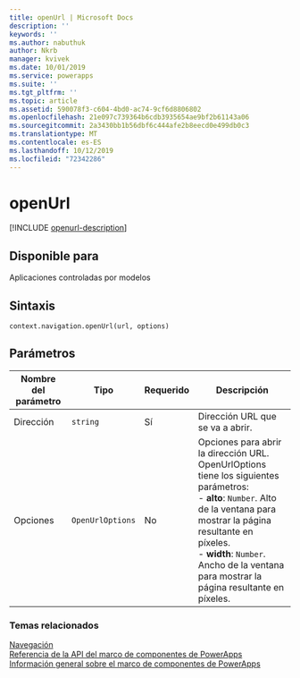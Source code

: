 ```yaml
---
title: openUrl | Microsoft Docs
description: ''
keywords: ''
ms.author: nabuthuk
author: Nkrb
manager: kvivek
ms.date: 10/01/2019
ms.service: powerapps
ms.suite: ''
ms.tgt_pltfrm: ''
ms.topic: article
ms.assetid: 590078f3-c604-4bd0-ac74-9cf6d8806802
ms.openlocfilehash: 21e097c739364b6cdb3935654ae9bf2b61143a06
ms.sourcegitcommit: 2a3430bb1b56dbf6c444afe2b8eecd0e499db0c3
ms.translationtype: MT
ms.contentlocale: es-ES
ms.lasthandoff: 10/12/2019
ms.locfileid: "72342286"
---
```

# <a name="openurl"></a>openUrl

[!INCLUDE [openurl-description](includes/openurl-description.md)]

## <a name="available-for"></a>Disponible para 

Aplicaciones controladas por modelos

## <a name="syntax"></a>Sintaxis

`context.navigation.openUrl(url, options)`

## <a name="parameters"></a>Parámetros

| Nombre del parámetro|Tipo|Requerido|Descripción|
| ------------- |----|--------|-----------|
|Dirección|`string`|Sí|Dirección URL que se va a abrir.|
|Opciones|`OpenUrlOptions`|No|Opciones para abrir la dirección URL. OpenUrlOptions tiene los siguientes parámetros: <br/>- **alto**: `Number`. Alto de la ventana para mostrar la página resultante en píxeles.<br/>- **width**: `Number`. Ancho de la ventana para mostrar la página resultante en píxeles.|


### <a name="related-topics"></a>Temas relacionados

[Navegación](../navigation.md)<br/>
[Referencia de la API del marco de componentes de PowerApps](../../reference/index.md)<br/>
[Información general sobre el marco de componentes de PowerApps](../../overview.md)